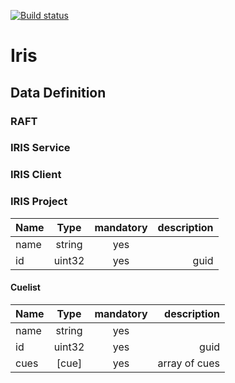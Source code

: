[![Build status](https://ci.appveyor.com/api/projects/status/1ouixkub5yqwb1b5?svg=true)](https://ci.appveyor.com/project/NSYNK/iris)

# Iris

## Data Definition

### RAFT

### IRIS Service


### IRIS Client


### IRIS Project

| Name | Type  | mandatory | description
| :------- | :------: |  :------: | -------: |
| name | string | yes | 
| id | uint32 | yes | guid

#### Cuelist

| Name | Type  | mandatory | description
| :------- | :------: |  :------: | -------: |
| name | string | yes | 
| id | uint32 | yes | guid
| cues| [cue] | yes | array of cues